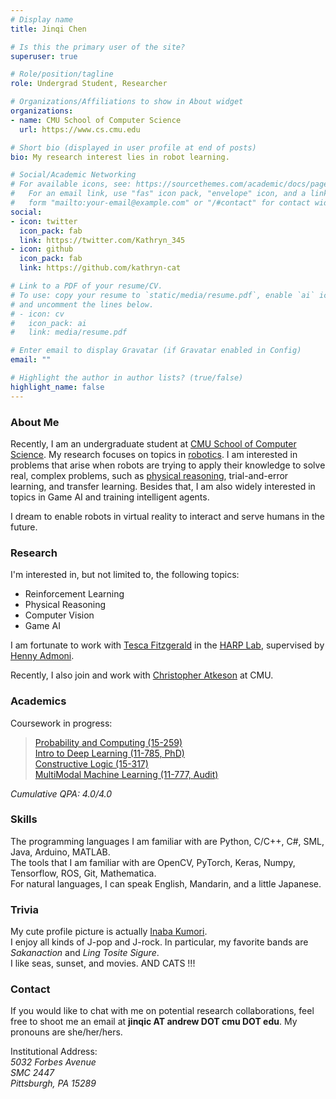```yaml
---
# Display name
title: Jinqi Chen

# Is this the primary user of the site?
superuser: true

# Role/position/tagline
role: Undergrad Student, Researcher

# Organizations/Affiliations to show in About widget
organizations:
- name: CMU School of Computer Science
  url: https://www.cs.cmu.edu

# Short bio (displayed in user profile at end of posts)
bio: My research interest lies in robot learning. 

# Social/Academic Networking
# For available icons, see: https://sourcethemes.com/academic/docs/page-builder/#icons
#   For an email link, use "fas" icon pack, "envelope" icon, and a link in the
#   form "mailto:your-email@example.com" or "/#contact" for contact widget.
social:
- icon: twitter
  icon_pack: fab
  link: https://twitter.com/Kathryn_345
- icon: github
  icon_pack: fab
  link: https://github.com/kathryn-cat

# Link to a PDF of your resume/CV.
# To use: copy your resume to `static/media/resume.pdf`, enable `ai` icons in `params.toml`, 
# and uncomment the lines below.
# - icon: cv
#   icon_pack: ai
#   link: media/resume.pdf

# Enter email to display Gravatar (if Gravatar enabled in Config)
email: ""

# Highlight the author in author lists? (true/false)
highlight_name: false
---
```


### About Me 

Recently, I am an undergraduate student at [CMU School of Computer Science](https://www.cs.cmu.edu). My research focuses on topics in [robotics](https://www.ri.cmu.edu). I am interested in problems that arise when robots are trying to apply their knowledge to solve real, complex problems, such as [physical reasoning](https://phyre.ai), trial-and-error learning, and transfer learning. Besides that, I am also widely interested in topics in Game AI and training intelligent agents.

I dream to enable robots in virtual reality to interact and serve humans in the future. 

### Research 

I'm interested in, but not limited to, the following topics: 
- Reinforcement Learning
- Physical Reasoning 
- Computer Vision 
- Game AI 

I am fortunate to work with [Tesca Fitzgerald](https://www.tescafitzgerald.com) in the [HARP Lab](http://harp.ri.cmu.edu), supervised by [Henny Admoni](http://hennyadmoni.com). 

Recently, I also join and work with [Christopher Atkeson](http://www.cs.cmu.edu/~cga/) at CMU. 

### Academics 

Coursework in progress: 
> [Probability and Computing (15-259)](https://www.cs.cmu.edu/~harchol/PnC/class.html) \
> [Intro to Deep Learning (11-785, PhD)](https://deeplearning.cs.cmu.edu/S21/index.html) \
> [Constructive Logic (15-317)](http://symbolaris.com/course/constlog.html) \
> [MultiModal Machine Learning (11-777, Audit)](https://cmu-multicomp-lab.github.io/mmml-course/fall2020/) 

_Cumulative QPA: 4.0/4.0_

### Skills 
The programming languages I am familiar with are Python, C/C++, C#, SML, Java, Arduino, MATLAB. \
The tools that I am familiar with are OpenCV, PyTorch, Keras, Numpy, Tensorflow, ROS, Git, Mathematica. \
For natural languages, I can speak English, Mandarin, and a little Japanese. 

### Trivia
My cute profile picture is actually [Inaba Kumori](https://www.youtube.com/channel/UCNElM45JypxqAR73RoUQ10g). \
I enjoy all kinds of J-pop and J-rock. In particular, my favorite bands are _Sakanaction_ and _Ling Tosite Sigure_. \
I like seas, sunset, and movies. AND CATS !!!

### Contact 
If you would like to chat with me on potential research collaborations, feel free to shoot me an email at **jinqic AT andrew DOT cmu DOT edu**. My pronouns are she/her/hers. 

Institutional Address:  \
_5032 Forbes Avenue_ \
_SMC 2447_ \
_Pittsburgh, PA 15289_
